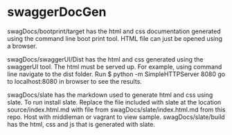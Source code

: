 # swaggerDocGen

swagDocs/bootprint/target has the html and css documentation generated using the command line boot print tool. HTML file can just be opened using a browser.

swagDocs/swaggerUI/Dist has the html and css generated using the swaggerUI tool. The html must be served up. 
For example, using command line navigate to the dist folder. 
Run $ python -m SimpleHTTPServer 8080
go to localhost:8080 in browser to see the results. 

swagDocs/slate has the markdown used to generate html and css using slate. To run install slate. Replace the file included with slate at the location source/index.html.md with file from swagDocs/slate/index.html.md from this repo. Host with middleman or vagrant to view sample. 
swagDocs/slate/build has the html, css and js that is generated with slate. 

